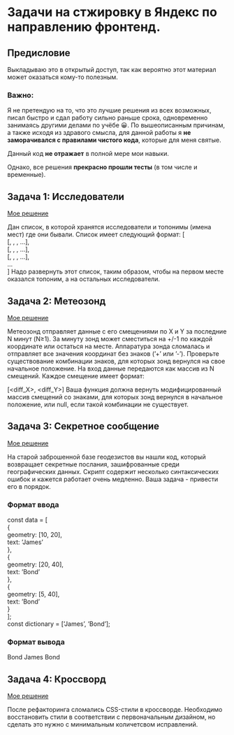 # Задачи на стжировку в Яндекс по направлению фронтенд.

## Предисловие

Выкладываю это в открытый доступ, так как вероятно этот материал может оказаться кому-то полезным.

### Важно:

Я не претендую на то, что это лучшие решения из всех возможных, писал быстро и сдал работу сильно раньше срока, одновременно занимаясь другими делами по учёбе 😀. По вышеописанным причинам, а также исходя из здравого смысла, для данной работы я **не заморачивался с правилами чистого кода**, которые для меня святые.

Данный код **не отражает** в полной мере мои навыки.

Однако, все решения **прекрасно прошли тесты** (в том числе и временные).

## Задача 1: Исследователи

[Мое решение](/question_1/solution.js)

Дан список, в которой хранятся исследователи и топонимы (имена мест) где они бывали. Список имеет следующий формат:
[  
  [<explorer1>, <toponym1>, <toponym2>, ...],  
  [<explorer2>, <toponym2>, <toponym3>, ...],  
  [<explorer3>, <toponym4>, <toponym1>, ...],  
  ...  
]
Надо развернуть этот список, таким образом, чтобы на первом месте оказался топоним, а на остальных исследователи.

## Задача 2: Метеозонд

[Мое решение](/question_2/solution.js)

Метеозонд отправляет данные с его смещениями по 
X и Y за последние N минут (N≥1). За минуту зонд может сместиться на +/-1 по каждой координате или остаться на месте.
Аппаратура зонда сломалась и отправляет все значения координат без знаков (’+’ или ’-’). Проверьте существование комбинации знаков, для которых зонд вернулся на свое начальное положение.
На вход данные передаются как массив из N смещений. Каждое смещение имеет формат:

[<diff_X>, <diff_Y>]
Ваша функция должна вернуть модифицированный массив смещений со знаками, для которых зонд вернулся в начальное положение, или null, если такой комбинации не существует.

## Задача 3: Секретное сообщение

[Мое решение](/question_3/solution.js)

На старой заброшенной базе геодезистов вы нашли код, который возвращает секретные послания, зашифрованные среди географических данных. Скрипт содержит несколько синтаксических ошибок и кажется работает очень медленно. Ваша задача - привести его в порядок.

### Формат ввода

const data = [  
    {  
        geometry: [10, 20],  
        text: ’James’  
    },  
    {  
        geometry: [20, 40],  
        text: ’Bond’  
    },  
    {  
        geometry: [5, 40],  
        text: ’Bond’  
    }  
];  
const dictionary = [’James’, ’Bond’];

### Формат вывода

Bond James Bond

## Задача 4: Кроссворд

[Мое решение](../blob/master/question_4/solution.css)

После рефакторинга сломались CSS-стили в кроссворде. Необходимо восстановить стили в соответствии с первоначальным дизайном, но сделать это нужно с минимальным количетсвом исправлений.